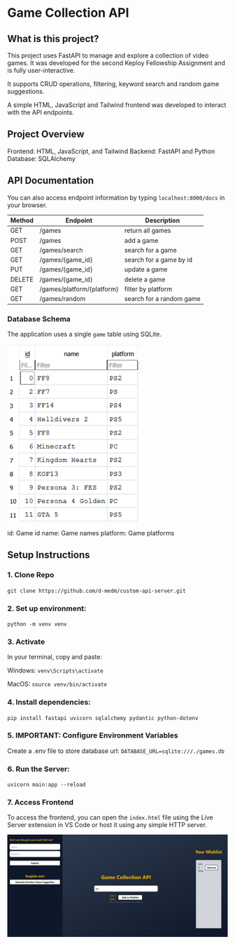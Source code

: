 # Game Collection API

## What is this project?
This project uses FastAPI to manage and explore a collection of video games. It was developed for the second Keploy Fellowship Assignment and is fully user-interactive. 

It supports CRUD operations, filtering, keyword search and random game suggestions.

A simple HTML, JavaScript and Tailwind frontend was developed to interact with the API endpoints.

## Project Overview
Frontend: HTML, JavaScript, and Tailwind
Backend: FastAPI and Python
Database: SQLAlchemy

## API Documentation
You can also access endpoint information by typing `localhost:8000/docs` in your browser.

| Method     | Endpoint      | Description   |
|------------|---------------|---------------|
| GET        | /games        | return all games|
| POST       | /games        | add a game |
| GET       | /games/search  | search for a game |
| GET       | /games/{game_id}  | search for a game by id |
| PUT       | /games/{game_id}  | update a game |
| DELETE       | /games/{game_id}  | delete a game |
| GET       | /games/platform/{platform}  | filter by platform |
| GET       | /games/random  | search for a random game |

### Database Schema
The application uses a single `game` table using SQLite.

![Database Schema](image.png)

id: Game id
name: Game names
platform: Game platforms

## Setup Instructions

### 1. Clone Repo
`git clone https://github.com/d-medm/custom-api-server.git`

### 2. Set up environment:
`python -m venv venv`

### 3. Activate
In your terminal, copy and paste:

Windows:
`venv\Scripts\activate`

MacOS:
`source venv/bin/activate`

### 4. Install dependencies: 
`pip install fastapi uvicorn sqlalchemy pydantic python-dotenv`

### 5. IMPORTANT: Configure Environment Variables
Create a .env file to store database url:
`DATABASE_URL=sqlite:///./games.db`

### 6. Run the Server:
`uvicorn main:app --reload`

### 7. Access Frontend
To access the frontend, you can open the `index.html` file using the Live Server extension in VS Code or host it using any simple HTTP server.

![Frontend Img](frontend.jpeg)